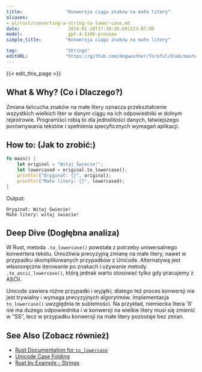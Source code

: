 ```yaml
---
title:                "Konwersja ciągu znaków na małe litery"
aliases:
- pl/rust/converting-a-string-to-lower-case.md
date:                  2024-01-20T17:39:16.691373-07:00
model:                 gpt-4-1106-preview
simple_title:         "Konwersja ciągu znaków na małe litery"

tag:                  "Strings"
editURL:              "https://github.com/dogweather/forkful/blob/master/content/pl/rust/converting-a-string-to-lower-case.md"
---
```


{{< edit_this_page >}}

## What & Why? (Co i Dlaczego?)
Zmiana łańcucha znaków na małe litery oznacza przekształcenie wszystkich wielkich liter w danym ciągu na ich odpowiedniki w dolnym rejestrowie. Programiści robią to dla jednolitości danych, łatwiejszego porównywania tekstów i spełnienia specyficznych wymagań aplikacji.

## How to: (Jak to zrobić:)
```Rust
fn main() {
    let original = "Witaj Świecie!";
    let lowercased = original.to_lowercase();
    println!("Oryginał: {}", original);
    println!("Małe litery: {}", lowercased);
}
```
Output:
```
Oryginał: Witaj Świecie!
Małe litery: witaj świecie!
```
## Deep Dive (Dogłębna analiza)
W Rust, metoda `.to_lowercase()` powstała z potrzeby uniwersalnego konwertera tekstu. Umożliwia precyzyjną zmianę na małe litery, nawet w przypadku skomplikowanych przypadków z Unicode. Alternatywą jest własnoręczne iterowanie po znakach i używanie metody `.to_ascii_lowercase()`, którą jednak warto stosować tylko gdy pracujemy z ASCII.

Unicode zawiera różne przypadki i wyjątki, dlatego też proces konwersji nie jest trywialny i wymaga precyzyjnych algorytmów. Implementacja `to_lowercase()` uwzględnia te subtelności. Na przykład, niemiecka litera 'ß' nie ma dużego odpowiednika i w konwersji na wielkie litery musi się zmienić w "SS", lecz w przypadku konwersji na małe litery pozostaje bez zmian.

## See Also (Zobacz również)
- [Rust Documentation for `to_lowercase`](https://doc.rust-lang.org/std/primitive.str.html#method.to_lowercase)
- [Unicode Case Folding](https://www.unicode.org/reports/tr44/#CaseFolding)
- [Rust by Example - Strings](https://doc.rust-lang.org/rust-by-example/std/str.html)
